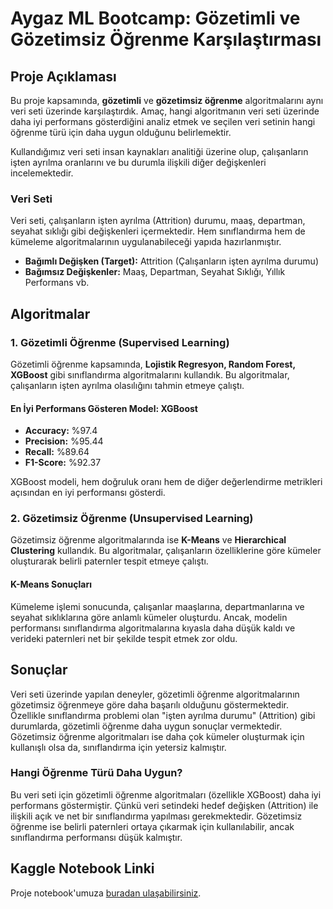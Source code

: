 # Aygaz ML Bootcamp: Gözetimli ve Gözetimsiz Öğrenme Karşılaştırması

## Proje Açıklaması
Bu proje kapsamında, **gözetimli** ve **gözetimsiz öğrenme** algoritmalarını aynı veri seti üzerinde karşılaştırdık. Amaç, hangi algoritmanın veri seti üzerinde daha iyi performans gösterdiğini analiz etmek ve seçilen veri setinin hangi öğrenme türü için daha uygun olduğunu belirlemektir.

Kullandığımız veri seti insan kaynakları analitiği üzerine olup, çalışanların işten ayrılma oranlarını ve bu durumla ilişkili diğer değişkenleri incelemektedir.

### Veri Seti
Veri seti, çalışanların işten ayrılma (Attrition) durumu, maaş, departman, seyahat sıklığı gibi değişkenleri içermektedir. Hem sınıflandırma hem de kümeleme algoritmalarının uygulanabileceği yapıda hazırlanmıştır.

- **Bağımlı Değişken (Target):** Attrition (Çalışanların işten ayrılma durumu)
- **Bağımsız Değişkenler:** Maaş, Departman, Seyahat Sıklığı, Yıllık Performans vb.

## Algoritmalar

### 1. Gözetimli Öğrenme (Supervised Learning)
Gözetimli öğrenme kapsamında, **Lojistik Regresyon, Random Forest, XGBoost** gibi sınıflandırma algoritmalarını kullandık. Bu algoritmalar, çalışanların işten ayrılma olasılığını tahmin etmeye çalıştı.

#### En İyi Performans Gösteren Model: **XGBoost**
- **Accuracy:** %97.4
- **Precision:** %95.44
- **Recall:** %89.64
- **F1-Score:** %92.37

XGBoost modeli, hem doğruluk oranı hem de diğer değerlendirme metrikleri açısından en iyi performansı gösterdi.

### 2. Gözetimsiz Öğrenme (Unsupervised Learning)
Gözetimsiz öğrenme algoritmalarında ise **K-Means** ve **Hierarchical Clustering** kullandık. Bu algoritmalar, çalışanların özelliklerine göre kümeler oluşturarak belirli paternler tespit etmeye çalıştı.

#### K-Means Sonuçları
Kümeleme işlemi sonucunda, çalışanlar maaşlarına, departmanlarına ve seyahat sıklıklarına göre anlamlı kümeler oluşturdu. Ancak, modelin performansı sınıflandırma algoritmalarına kıyasla daha düşük kaldı ve verideki paternleri net bir şekilde tespit etmek zor oldu.

## Sonuçlar
Veri seti üzerinde yapılan deneyler, gözetimli öğrenme algoritmalarının gözetimsiz öğrenmeye göre daha başarılı olduğunu göstermektedir. Özellikle sınıflandırma problemi olan "işten ayrılma durumu" (Attrition) gibi durumlarda, gözetimli öğrenme daha uygun sonuçlar vermektedir. Gözetimsiz öğrenme algoritmaları ise daha çok kümeler oluşturmak için kullanışlı olsa da, sınıflandırma için yetersiz kalmıştır.

### Hangi Öğrenme Türü Daha Uygun?
Bu veri seti için gözetimli öğrenme algoritmaları (özellikle XGBoost) daha iyi performans göstermiştir. Çünkü veri setindeki hedef değişken (Attrition) ile ilişkili açık ve net bir sınıflandırma yapılması gerekmektedir. Gözetimsiz öğrenme ise belirli paternleri ortaya çıkarmak için kullanılabilir, ancak sınıflandırma performansı düşük kalmıştır.

## Kaggle Notebook Linki
Proje notebook'umuza [buradan ulaşabilirsiniz](https://www.kaggle.com/code/zehrabak/ml-bootcamp2).
